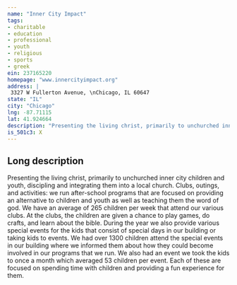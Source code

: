 ```yaml
---
name: "Inner City Impact"
tags:
- charitable
- education
- professional
- youth
- religious
- sports
- greek
ein: 237165220
homepage: "www.innercityimpact.org"
address: |
 3327 W Fullerton Avenue, \nChicago, IL 60647
state: "IL"
city: "Chicago"
lng: -87.71115
lat: 41.924664
description: "Presenting the living christ, primarily to unchurched inner city children and youth. "
is_501c3: X
---
```


## Long description

Presenting the living christ, primarily to unchurched inner city children and youth, discipling and integrating them into a local church. Clubs, outings, and activities: we run after-school programs that are focused on providing an alternative to children and youth as well as teaching them the word of god. We have an average of 265 children per week that attend our various clubs. At the clubs, the children are given a chance to play games, do crafts, and learn about the bible. During the year we also provide various special events for the kids that consist of special days in our building or taking kids to events. We had over 1300 children attend the special events in our building where we informed them about how they could become involved in our programs that we run. We also had an event we took the kids to once a month which averaged 53 children per event. Each of these are focused on spending time with children and providing a fun experience for them. 

